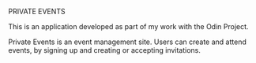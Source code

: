 PRIVATE EVENTS

This is an application developed as part of my work with the Odin Project.

Private Events is an event management site. Users can create and attend events, by signing up and creating or accepting invitations.
